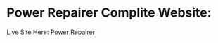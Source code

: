 # Power Repairer Complite Website:

Live Site Here:  [Power Repairer](https://power-repairer.web.app/)

